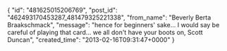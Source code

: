  {
   "id": "481625015206769",
   "post_id": "462493170453287_481479325221338",
   "from_name": "Beverly Berta Braakschmack",
   "message": "hence for beginners' sake... I would say be careful of playing that card... we all don't have your boots on, Scott Duncan",
   "created_time": "2013-02-16T09:31:47+0000"
 }
